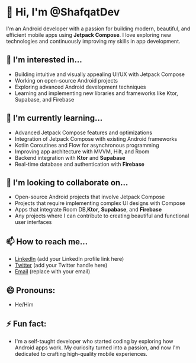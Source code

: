# 👋 Hi, I'm @ShafqatDev

I'm an Android developer with a passion for building modern, beautiful, and efficient mobile apps using **Jetpack Compose**. I love exploring new technologies and continuously improving my skills in app development.

## 👀 I'm interested in...
- Building intuitive and visually appealing UI/UX with Jetpack Compose
- Working on open-source Android projects
- Exploring advanced Android development techniques
- Learning and implementing new libraries and frameworks like Ktor, Supabase, and Firebase

## 🌱 I'm currently learning...
- Advanced Jetpack Compose features and optimizations
- Integration of Jetpack Compose with existing Android frameworks
- Kotlin Coroutines and Flow for asynchronous programming
- Improving app architecture with MVVM, Hilt, and Room
- Backend integration with **Ktor** and **Supabase**
- Real-time database and authentication with **Firebase**

## 💞️ I'm looking to collaborate on...
- Open-source Android projects that involve Jetpack Compose
- Projects that require implementing complex UI designs with Compose
- Apps that integrate Room DB,**Ktor**, **Supabase**, and **Firebase**
- Any projects where I can contribute to creating beautiful and functional user interfaces

## 📫 How to reach me...
- [LinkedIn](https://www.linkedin.com/in/shafqatdev) (add your LinkedIn profile link here)
- [Twitter](https://twitter.com/shafqatdev) (add your Twitter handle here)
- [Email](mailto:shafqatdev@example.com) (replace with your email)

## 😄 Pronouns:
- He/Him

## ⚡ Fun fact:
- I'm a self-taught developer who started coding by exploring how Android apps work. My curiosity turned into a passion, and now I'm dedicated to crafting high-quality mobile experiences.

<!---
ShafqatDev/ShafqatDev is a ✨ special ✨ repository because its `README.md` (this file) appears on your GitHub profile.
You can click the Preview link to take a look at your changes.
--->
